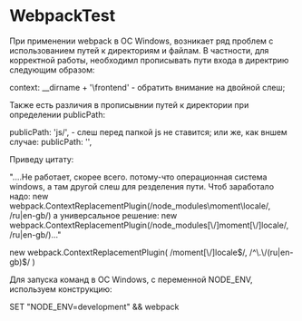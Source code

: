 # WebpackTest

  При применении webpack в ОС Windows, возникает ряд проблем с использованием путей к директориям и файлам.
В частности, для корректной работы, необходимл прописывать пути входа в директрию следующим образом:

context: __dirname + '\\frontend' - обратить внимание на двойной слеш;

  Также есть различия в прописывнии путей к директории при определении publicPath:
  
 publicPath: 'js/', - слеш перед папкой js не ставится;
 или же, как вншем случае: publicPath: '',
 
   Приведу цитату:

"....Не работает, скорее всего. потому-что операционная система windows, а там другой слеш для резделения пути. Чтоб заработало надо:
 new webpack.ContextReplacementPlugin(/node_modules\\moment\\locale/, /ru|en-gb/)
 а универсальное решение:
 new webpack.ContextReplacementPlugin(/node_modules[\\\/]moment[\\\/]locale/, /ru|en-gb/)..."
 
 new webpack.ContextReplacementPlugin( /moment[\\\/]locale$/, /^\.\/(ru|en-gb)$/ )
 
 
 Для запуска команд в ОС Windows, с переменной NODE_ENV, используем конструкцию:
 
  SET "NODE_ENV=development" && webpack
 
